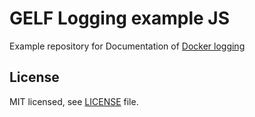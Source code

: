 # GELF Logging example JS
Example repository for Documentation of [Docker logging](https://developers.keboola.com/extend/common-interface/logging/#nodejs)

## License

MIT licensed, see [LICENSE](./LICENSE) file.
